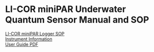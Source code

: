 # LI-COR miniPAR Underwater Quantum Sensor Manual and SOP

[LI-COR miniPAR Logger SOP](miniPAR_Logger_SOP.md)  
[Instrument Information](System_Information.md)  
[User Guide PDF](SpectraMax_iD3_User_Guide.pdf)
